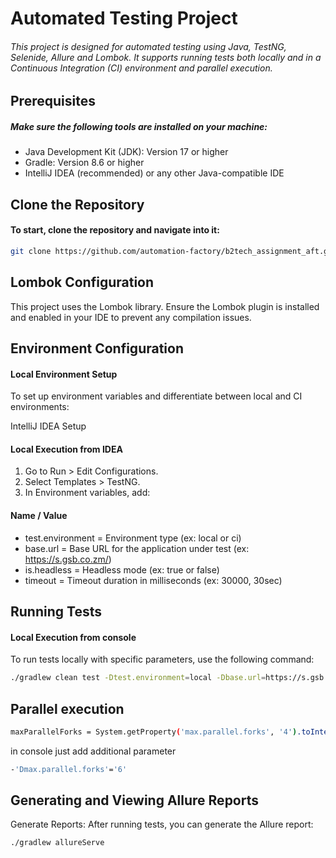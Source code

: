 # Automated Testing Project

###### This project is designed for automated testing using Java, TestNG, Selenide, Allure and Lombok. It supports running tests both locally and in a Continuous Integration (CI) environment and parallel execution.


## Prerequisites
##### Make sure the following tools are installed on your machine:

- Java Development Kit (JDK): Version 17 or higher
- Gradle: Version 8.6 or higher
- IntelliJ IDEA (recommended) or any other Java-compatible IDE

## Clone the Repository
#### To start, clone the repository and navigate into it:
```bash
git clone https://github.com/automation-factory/b2tech_assignment_aft.git
```

## Lombok Configuration
This project uses the Lombok library. 
Ensure the Lombok plugin is installed and enabled in your IDE to prevent any compilation issues.

## Environment Configuration
#### Local Environment Setup
To set up environment variables and differentiate between local and CI environments:

IntelliJ IDEA Setup
#### Local Execution from IDEA

1. Go to Run > Edit Configurations.
2. Select Templates > TestNG.
3. In Environment variables, add:

#### Name / Value
- test.environment = Environment type (ex: local or ci)
- base.url = Base URL for the application under test (ex: https://s.gsb.co.zm/) 
- is.headless = Headless mode (ex: true or false)
- timeout = Timeout duration in milliseconds (ex: 30000, 30sec)


## Running Tests
#### Local Execution from console
To run tests locally with specific parameters, use the following command:
```bash
./gradlew clean test -Dtest.environment=local -Dbase.url=https://s.gsb.co.zm/ -Dis.headless=false -Dtimeout=10000
```

## Parallel execution
```bash
maxParallelForks = System.getProperty('max.parallel.forks', '4').toInteger()
```
in console just add additional parameter
```bash
-'Dmax.parallel.forks'='6'
```

## Generating and Viewing Allure Reports

Generate Reports: After running tests, you can generate the Allure report:
```bash
./gradlew allureServe
```